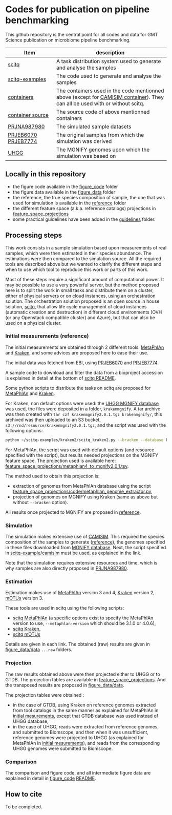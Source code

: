 # Codes for publication on pipeline benchmarking

This github repository is the central point for all codes and data for GMT Science publication on microbiome pipeline benchmarking.

Item|description
--|--
[scitq](https://github.com/gmtsciencedev/scitq)|A task distribution system used to generate and analyse the samples
[scitq-examples](https://github.com/gmtsciencedev/scitq-examples)|The code used to generate and analyse the samples
[containers](https://hub.docker.com/u/gmtscience)|The containers used in the code mentionned above (except for [CAMISIM container](https://hub.docker.com/r/cami/camisim)). They can all be used with or without scitq.
[container source](https://github.com/gmtsciencedev/bioit-dockers)|The source code of above mentionned containers
[PRJNA987980](https://www.ncbi.nlm.nih.gov/bioproject/987980)|The simulated sample datasets
[PRJEB6070](https://www.ebi.ac.uk/ena/browser/view/PRJEB6070) [PRJEB7774](https://www.ebi.ac.uk/ena/browser/view/PRJEB7774)|The original samples from which the simulation was derived|
[UHGG](http://ftp.ebi.ac.uk/pub/databases/metagenomics/mgnify_genomes/human-gut/v2.0.1/)|The MGNIFY genomes upon which the simulation was based on|

## Locally in this repository

- the figure code available in the [figure_code](./figure_code) folder
- the figure data available in the [figure_data](./figure_data) folder
- the reference, the true species composition of sample, the one that was used for simulation is available in the [reference](./reference/) folder
- the different feature space (a.k.a. reference catalogs) projections in [feature_space_projections](./feature_space_projections/)
- some practical guidelines have been added in the [guidelines](./guidelines) folder.



## Processing steps

This work consists in a sample simulation based upon measurements of real samples, which were then estimated in their species abundance. The estimations were then compared to the simulation source. All the required tools are described above but we wanted to clarify the different steps and when to use which tool to reproduce this work or parts of this work.

Most of these steps require a significant amount of computational power. It may be possible to use a very powerful server, but the method proposed here is to split the work in small tasks and distribute them on a cluster, either of physical servers or on cloud instances, using an orchestration solution. The orchestration solution proposed is an open source in house solution, [scitq](https://github.com/gmtsciencedev/scitq), that allow life cycle management of cloud instances (automatic creation and destruction) in different cloud environments (OVH (or any Openstack compatible cluster) and Azure), but that can also be used on a physical cluster.

### Initial measurements (reference)

The initial measurements are obtained through 2 different tools: [MetaPhlAn](https://github.com/biobakery/MetaPhlAn) and [Kraken](https://github.com/DerrickWood/kraken2), and some advices are proposed here to ease their use.

The initial data was fetched from EBI, using [PRJEB6070](https://www.ebi.ac.uk/ena/browser/view/PRJEB6070) and [PRJEB7774](https://www.ebi.ac.uk/ena/browser/view/PRJEB7774).

A sample code to download and filter the data from a bioproject accession is explained in detail at the bottom of [scitq README](https://github.com/gmtsciencedev/scitq/blob/main/README.md).

Some python scripts to distribute the tasks on scitq are proposed for [MetaPhlAn](https://github.com/gmtsciencedev/scitq-examples/tree/main/metaphlan4) and [Kraken](https://github.com/gmtsciencedev/scitq-examples/tree/main/kraken2). 

For Kraken, non default options were used: the [UHGG MGNIFY database](http://ftp.ebi.ac.uk/pub/databases/metagenomics/mgnify_genomes/human-gut/v2.0.1/kraken2_db_uhgg_v2.0.1/) was used, the files were deposited in a folder, `krakenmgnify`. A tar archive was then created with `tar czf krakenmgnify2.0.1.tgz krakenmgnify/`, this archived was then uploaded to an S3 bucket, `s3://rnd/resource/krakenmgnify2.0.1.tgz`, and the script was used with the following options: 

```bash
python ~/scitq-examples/kraken2/scitq_kraken2.py --bracken --database krakenmgnify --fastq --download --batch refKrak s3://rnd/data/raw/refKrak s3://rnd/resource/krakenmgnify2.0.1.tgz s3://rnd/refKrak/rawresult
```

For MetaPhlAn, the script was used with default options (and resource specified with the script), but results needed projections on the MGNIFY feature space. The projection used is available here: [feature_space_projections/metaphlan4_to_mgnify2.0.1.tsv](./feature_space_projections/metaphlan4_to_mgnify2.0.1.tsv).

The method used to obtain this projection is:

- extraction of genomes from MetaPhlAn database using the script [feature_space_projections/code/metaphlan_genome_extractor.py](./feature_space_projections/code/metaphlan_genome_extractor.py), 
- projection of genomes on MGNIFY using Kraken (same as above but without `--bracken` option).


All results once projected to MGNIFY are proposed in [reference](./reference/).

### Simulation

The simulation makes extensive use of [CAMISIM](https://github.com/CAMI-challenge/CAMISIM). This required the species composition of the samples to generate ([reference](./reference/)), the genomes specified in these files downloaded from [MGNIFY database](http://ftp.ebi.ac.uk/pub/databases/metagenomics/mgnify_genomes/human-gut/v2.0.1/). Next, the script specified in [scitq-example/camisim](https://github.com/gmtsciencedev/scitq-examples/tree/main/camisim) must be used, as explained in the link. 

Note that the simulation requires extensive resources and time, which is why samples are also directly proposed in [PRJNA987980](https://www.ncbi.nlm.nih.gov/bioproject/987980).

### Estimation

Estimation makes use of [MetaPhlAn](https://github.com/biobakery/MetaPhlAn) version 3 and 4, [Kraken](https://github.com/DerrickWood/kraken2) version 2, [mOTUs](https://github.com/motu-tool/mOTUs) version 3. 

These tools are used in scitq using the following scripts:

- [scitq MetaPhlAn](https://github.com/gmtsciencedev/scitq-examples/tree/main/metaphlan4) (a specific options exist to specify the MetaPhlAn version to use, `--metaphlan-version` which should be 3.1.0 or 4.0.6),
- [scitq Kraken](https://github.com/gmtsciencedev/scitq-examples/tree/main/kraken2),
- [scitq mOTUs](https://github.com/gmtsciencedev/scitq-examples/tree/main/motus3)

Details are given in each link. The obtained (raw) results are given in [figure_data/data](./figure_data/data/) `...raw` folders.

### Projection

The raw results obtained above were then projected either to UHGG or to GTDB. The projection tables are available in [feature_space_projections](./feature_space_projections/). And the transposed results are proposed in [figure_data/data](./figure_data/data/).

The projection tables were obtained :

- in the case of GTDB, using Kraken on reference genomes extracted from tool catalogs in the same manner as explained for MetaPhlAn in [initial mesurements](#initial-measurements-reference), except that GTDB database was used instead of UHGG database, 
- in the case of UHGG, reads were extracted from reference genomes, and submitted to Biomscope, and then when it was unsufficient, reference genomes were projected to UHGG (as explained for MetaPhlAn in [initial mesurements](#initial-measurements-reference)), and reads from the corresponding UHGG genomes were submitted to Biomscope.

### Comparison

The comparison and figure code, and all intermediate figure data are explained in detail in [figure_code](./figure_code/) [README](./figure_code/README.md).

## How to cite

To be completed.